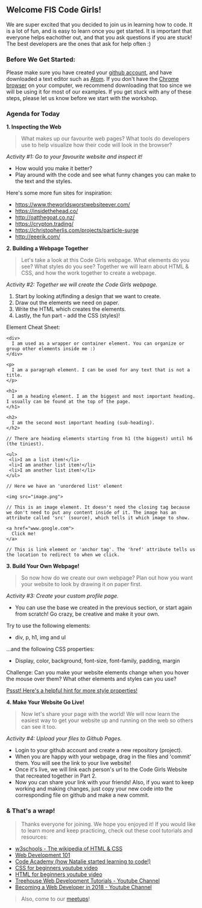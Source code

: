 ## Welcome FIS Code Girls!

We are super excited that you decided to join us in learning how to code. It is a lot of fun, and is easy to learn once you get started. It is important that everyone helps eachother out, and that you ask questions if you are stuck! The best developers are the ones that ask for help often :)

### Before We Get Started:

Please make sure you have created your [github account](https://github.com/), and have downloaded a text editor such as [Atom](https://atom.io/). If you don't have the [Chrome browser](https://www.google.com/chrome/) on your computer, we recommend downloading that too since we will be using it for most of our examples. If you get stuck with any of these steps, please let us know before we start with the workshop.

### Agenda for Today

**1. Inspecting the Web**

> What makes up our favourite web pages? What tools do developers use to help visualize how their code will look in the browser?

_Activity #1: Go to your favourite website and inspect it!_

* How would you make it better?
* Play around with the code and see what funny changes you can make to the text and the styles.

Here's some more fun sites for inspiration:
* https://www.theworldsworstwebsiteever.com/
* https://insidethehead.co/ 
* http://oatthegoat.co.nz/ 
* https://crypton.trading/
* https://christopherlis.com/projects/particle-surge
* http://eeerik.com/ 

**2. Building a Webpage Together**

> Let's take a look at this Code Girls webpage. What elements do you see? What styles do you see? Together we will learn about HTML & CSS, and how the work together to create a webpage.

_Activity #2: Together we will create the Code Girls webpage._

1. Start by looking at/finding a design that we want to create. 
2. Draw out the elements we need on paper. 
3. Write the HTML which creates the elements. 
4. Lastly, the fun part - add the CSS (styles)!

Element Cheat Sheet:

```
<div>
  I am used as a wrapper or container element. You can organize or group other elements inside me :)
</div>
```

```
<p>
  I am a paragraph element. I can be used for any text that is not a title.
</p>
```

```
<h1>
  I am a heading element. I am the biggest and most important heading. I usually can be found at the top of the page.
</h1>

<h2>
  I am the second most important heading (sub-heading). 
</h2>

// There are heading elements starting from h1 (the biggest) until h6 (the tiniest).
```

```
<ul>
 <li>I am a list item!</li>
 <li>I am another list item!</li>
 <li>I am another list item!</li>
</ul>

// Here we have an 'unordered list' element
```

```
<img src="image.png">

// This is an image element. It doesn't need the closing tag because we don't need to put any content inside of it. The image has an attribute called 'src' (source), which tells it which image to show.
```

```
<a href="www.google.com">
  Click me!
</a>

// This is link element or 'anchor tag'. The 'href' attribute tells us the location to redirect to when we click.
```

**3. Build Your Own Webpage!**

> So now how do we create our own webpage? Plan out how you want your website to look by drawing it on paper first. 

_Activity #3: Create your custom profile page._

* You can use the base we created in the previous section, or start again from scratch! Go crazy, be creative and make it your own.

Try to use the following elements:

- div, p, h1, img and ul
 
...and the following CSS properties:

- Display, color, background, font-size, font-family, padding, margin

Challenge: Can you make your website elements change when you hover the mouse over them? What other elements and styles can you use?

[Pssst! Here's a helpful hint for more style properties!](https://www.w3schools.com/cssref/)

**4. Make Your Website Go Live!**

> Now let's share your page with the world! We will now learn the easiest way to get your website up and running on the web so others can see it too. 

_Activity #4: Upload your files to Github Pages._

* Login to your github account and create a new repository (project). 
* When you are happy with your webpage, drag in the files and 'commit' them. You will see the link to your live website!
* Once it's live, we will link each person's url to the Code Girls Website that recreated together in Part 2.
* Now you can share your link with your friends! Also, if you want to keep working and making changes, just copy your new code into the corresponding file on github and make a new commit.


### & That's a wrap!

> Thanks everyone for joining. We hope you enjoyed it! If you would like to learn more and keep practicing, check out these cool tutorials and resources:

* [w3schools - The wikipedia of HTML & CSS](https://www.w3schools.com)
* [Web Development 101](https://www.theodinproject.com/courses/web-development-101)
* [Code Academy (how Natalie started learning to code!)](https://www.codecademy.com/)
* [CSS for beginners youtube video](https://www.youtube.com/watch?v=UB1O30fR-EE&t=475s)
* [HTML for beginners youtube video](https://www.youtube.com/watch?v=yfoY53QXEnI)
* [Treehouse Web Development Tutorials - Youtube Channel](https://www.youtube.com/user/gotreehouse)
* [Becoming a Web Developer in 2018 - Youtube Channel](https://www.youtube.com/user/learncodeacademy)

> Also, come to our [meetups](https://www.meetup.com/Women-Techmakers-Frankfurt_Rhein-Main/)!
